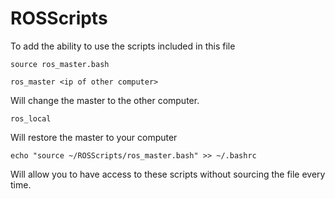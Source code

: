 # ROSScripts

To add the ability to use the scripts included in this file

````source ros_master.bash````

````ros_master <ip of other computer>````

Will change the master to the other computer.

````ros_local````

Will restore the master to your computer

````echo "source ~/ROSScripts/ros_master.bash" >> ~/.bashrc````

Will allow you to have access to these scripts without sourcing the file every time.
